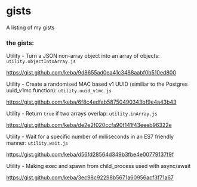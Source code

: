 # gists
A listing of my gists

### the gists:

Utility - Turn a JSON non-array object into an array of objects: `utility.objectIntoArray.js`

https://gist.github.com/keba/9d8655ad0ea41c3488aabf0b510ed800


Utility - Create a randomised MAC based v1 UUID (similiar to the Postgres uuid_v1mc function): `utility.uuid_v1mc.js`

https://gist.github.com/keba/6f8c4edfab58750490343bf9e4a43b43


Utility - Return `true` if two arrays overlap: `utility.inArray.js`

https://gist.github.com/keba/de2e2f020ccfa90f141f43eeeb96322e


Utility - Wait for a specific number of milliseconds in an ES7 friendly manner: `utility.wait.js`

https://gist.github.com/keba/d56fd28564d349b3fbe4e00779137f9f


Utility - Making exec and spawn from child_process used with async/await

https://gist.github.com/keba/3ec98c92298b5671a60956acf3f71a67
